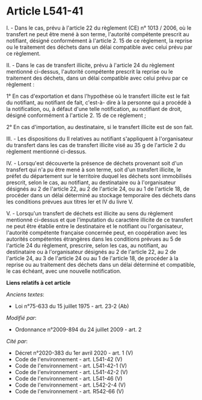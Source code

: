 # Article L541-41

I. - Dans le cas, prévu à l'article 22 du règlement (CE) n° 1013 / 2006, où le transfert ne peut être mené à son terme,
l'autorité compétente prescrit au notifiant, désigné conformément à l'article 2. 15 de ce règlement, la reprise ou le
traitement des déchets dans un délai compatible avec celui prévu par ce règlement. 

II. - Dans le cas de transfert illicite, prévu à l'article 24 du règlement mentionné ci-dessus, l'autorité compétente
prescrit la reprise ou le traitement des déchets, dans un délai compatible avec celui prévu par ce règlement : 

1° En cas d'exportation et dans l'hypothèse où le transfert illicite est le fait du notifiant, au notifiant de fait, c'est-à-
dire à la personne qui a procédé à la notification, ou, à défaut d'une telle notification, au notifiant de droit, désigné
conformément à l'article 2. 15 de ce règlement ; 

2° En cas d'importation, au destinataire, si le transfert illicite est de son fait. 

III. - Les dispositions du II relatives au notifiant s'appliquent à l'organisateur du transfert dans les cas de transfert
illicite visé au 35 g de l'article 2 du règlement mentionné ci-dessus. 

IV. - Lorsqu'est découverte la présence de déchets provenant soit d'un transfert qui n'a pu être mené à son terme, soit d'un
transfert illicite, le préfet du département sur le territoire duquel les déchets sont immobilisés prescrit, selon le cas, au
notifiant, au destinataire ou à l'organisateur désignés au 2 de l'article 22, au 2 de l'article 24, ou au 1 de l'article 18,
de procéder dans un délai déterminé au stockage temporaire des déchets dans les conditions prévues aux titres Ier et IV du
livre V. 

V. - Lorsqu'un transfert de déchets est illicite au sens du règlement mentionné ci-dessus et que l'imputation du caractère
illicite de ce transfert ne peut être établie entre le destinataire et le notifiant ou l'organisateur, l'autorité compétente
française concernée peut, en coopération avec les autorités compétentes étrangères dans les conditions prévues au 5 de
l'article 24 du règlement, prescrire, selon les cas, au notifiant, au destinataire ou à l'organisateur désignés au 2 de
l'article 22, au 2 de l'article 24, au 3 de l'article 24 ou au 1 de l'article 18, de procéder à la reprise ou au traitement
des déchets dans un délai déterminé et compatible, le cas échéant, avec une nouvelle notification.

**Liens relatifs à cet article**

_Anciens textes_:

  - Loi n°75-633 du 15 juillet 1975 - art. 23-2 (Ab)

_Modifié par_:

  - Ordonnance n°2009-894 du 24 juillet 2009 - art. 2

_Cité par_:

  - Décret n°2020-383 du 1er avril 2020 - art. 1 (V)
  - Code de l'environnement - art. L541-42 (V)
  - Code de l'environnement - art. L541-42-1 (V)
  - Code de l'environnement - art. L541-42-2 (V)
  - Code de l'environnement - art. L541-46 (V)
  - Code de l'environnement - art. L542-2-4 (V)
  - Code de l'environnement - art. R542-66 (V)
